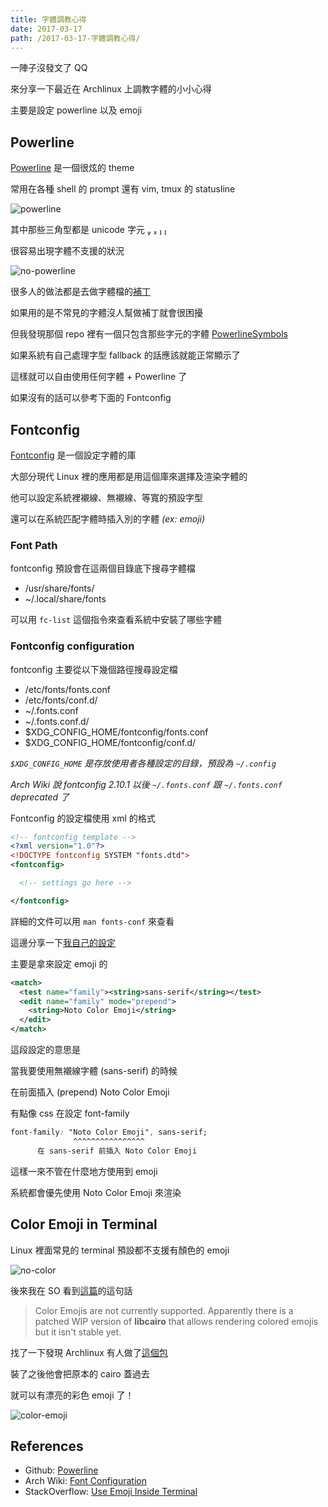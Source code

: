 ```yaml
---
title: 字體調教心得
date: 2017-03-17
path: /2017-03-17-字體調教心得/
---
```


一陣子沒發文了 QQ

來分享一下最近在 Archlinux 上調教字體的小小心得

主要是設定 powerline 以及 emoji

<!--more-->

## Powerline

[Powerline](https://github.com/powerline/powerline) 是一個很炫的 theme

常用在各種 shell 的 prompt 還有 vim, tmux 的 statusline

![powerline](http://i.imgur.com/NwdBdcK.png)

其中那些三角型都是 unicode 字元    

很容易出現字體不支援的狀況

![no-powerline](http://i.imgur.com/t9QBzrv.png)

很多人的做法都是去做字體檔的[補丁](https://github.com/powerline/fonts)

如果用的是不常見的字體沒人幫做補丁就會很困擾

但我發現那個 repo 裡有一個只包含那些字元的字體 [PowerlineSymbols](https://github.com/powerline/powerline/tree/master/font)

如果系統有自己處理字型 fallback 的話應該就能正常顯示了

這樣就可以自由使用任何字體 + Powerline 了

如果沒有的話可以參考下面的 Fontconfig

## Fontconfig

[Fontconfig](https://www.freedesktop.org/wiki/Software/fontconfig/) 是一個設定字體的庫

大部分現代 Linux 裡的應用都是用這個庫來選擇及渲染字體的

他可以設定系統裡襯線、無襯線、等寬的預設字型

還可以在系統匹配字體時插入別的字體 *(ex: emoji)*

### Font Path

fontconfig 預設會在這兩個目錄底下搜尋字體檔

- /usr/share/fonts/
- ~/.local/share/fonts

可以用 `fc-list` 這個指令來查看系統中安裝了哪些字體

### Fontconfig configuration

fontconfig 主要從以下幾個路徑搜尋設定檔

- /etc/fonts/fonts.conf
- /etc/fonts/conf.d/
- ~/.fonts.conf
- ~/.fonts.conf.d/
- $XDG_CONFIG_HOME/fontconfig/fonts.conf
- $XDG_CONFIG_HOME/fontconfig/conf.d/

*`$XDG_CONFIG_HOME` 是存放使用者各種設定的目錄，預設為 `~/.config`*

*Arch Wiki 說 fontconfig 2.10.1 以後 `~/.fonts.conf` 跟 `~/.fonts.conf` deprecated 了*

Fontconfig 的設定檔使用 xml 的格式

```xml
<!-- fontconfig template -->
<?xml version="1.0"?>
<!DOCTYPE fontconfig SYSTEM "fonts.dtd">
<fontconfig>

  <!-- settings go here -->

</fontconfig>
```

詳細的文件可以用 `man fonts-conf` 來查看

這邊分享一下[我自己的設定](https://github.com/geniusgordon/dotfiles/blob/master/fonts.conf)

主要是拿來設定 emoji 的

```xml
<match>
  <test name="family"><string>sans-serif</string></test>
  <edit name="family" mode="prepend">
    <string>Noto Color Emoji</string>
  </edit>
</match>
```

這段設定的意思是

當我要使用無襯線字體 (sans-serif) 的時候

在前面插入 (prepend) Noto Color Emoji

有點像 css 在設定 font-family

```css
font-family: "Noto Color Emoji", sans-serif;
              ^^^^^^^^^^^^^^^^
      在 sans-serif 前插入 Noto Color Emoji
```

這樣一來不管在什麼地方使用到 emoji

系統都會優先使用 Noto Color Emoji 來渲染

## Color Emoji in Terminal

Linux 裡面常見的 terminal 預設都不支援有顏色的 emoji

![no-color](http://i.imgur.com/FLoFFQQ.png)

後來我在 SO 看到[這篇](http://askubuntu.com/questions/781851/use-emoji-inside-terminal)的這句話

> Color Emojis are not currently supported. Apparently there is a patched WIP version of **libcairo** that allows rendering colored emojis but it isn't stable yet.

找了一下發現 Archlinux 有人做了[這個包](https://aur.archlinux.org/packages/cairo-infinality-ultimate-with-colored-emoji/)

裝了之後他會把原本的 cairo 蓋過去

就可以有漂亮的彩色 emoji 了！

![color-emoji](http://i.imgur.com/iLAtfpH.png)

## References

- Github: [Powerline](https://github.com/powerline/powerline)
- Arch Wiki: [Font Configuration](https://wiki.archlinux.org/index.php/font_configuration)
- StackOverflow: [Use Emoji Inside Terminal](http://askubuntu.com/questions/781851/use-emoji-inside-terminal)
